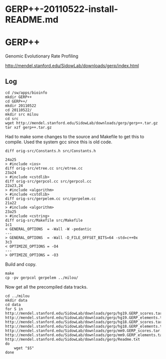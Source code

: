 # GERP++-20110522-install-README.md

GERP++
======

Genomic Evolutionary Rate Profiling

<http://mendel.stanford.edu/SidowLab/downloads/gerp/index.html>

Log
---

    cd /sw/apps/bioinfo
    mkdir GERP++
    cd GERP++/
    mkdir 20110522
    cd 20110522/
    mkdir src milou
    cd src
    wget http://mendel.stanford.edu/SidowLab/downloads/gerp/gerp++.tar.gz
    tar xzf gerp++.tar.gz 

Had to make some changes to the source and Makefile to get this to compile.
Used the system gcc since this is old code.

    diff orig-src/Constants.h src/Constants.h

    24a25
    > #include <ios>
    diff orig-src/etree.cc src/etree.cc
    23a24
    > #include <cstdlib>
    diff orig-src/gerpcol.cc src/gerpcol.cc
    22a23,24
    > #include <algorithm>
    > #include <cstdlib>
    diff orig-src/gerpelem.cc src/gerpelem.cc
    21a22
    > #include <algorithm>
    23a25
    > #include <cstring>
    diff orig-src/Makefile src/Makefile
    1c1
    < GENERAL_OPTIONS  = -Wall -W -pedantic
    ---
    > GENERAL_OPTIONS  = -Wall -D_FILE_OFFSET_BITS=64 -std=c++0x
    3c3
    < OPTIMIZE_OPTIONS = -O4
    ---
    > OPTIMIZE_OPTIONS = -O3

Build and copy.

    make
    cp -pv gerpcol gerpelem ../milou/

Now get all the precompiled data tracks.

    cd ../milou
    mkdir data
    cd data
    for S in http://mendel.stanford.edu/SidowLab/downloads/gerp/hg19.GERP_scores.tar.gz http://mendel.stanford.edu/SidowLab/downloads/gerp/hg19.GERP_elements.tar.gz http://mendel.stanford.edu/SidowLab/downloads/gerp/hg18.GERP_scores.tar.gz http://mendel.stanford.edu/SidowLab/downloads/gerp/hg18.GERP_elements.tar.gz http://mendel.stanford.edu/SidowLab/downloads/gerp/mm9.GERP_scores.tar.gz http://mendel.stanford.edu/SidowLab/downloads/gerp/mm9.GERP_elements.tar.gz http://mendel.stanford.edu/SidowLab/downloads/gerp/Readme.txt
    do 
        wget "$S"
    done


